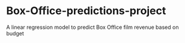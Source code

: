 # Box-Office-predictions-project
A linear regression model to predict Box Office film revenue based on budget
